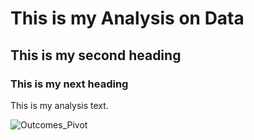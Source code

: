 # This is my Analysis on Data
## This is my second heading
### This is my next heading
This is my analysis text.

![Outcomes_Pivot](https://user-images.githubusercontent.com/81054290/115966055-8fb4da80-a4f1-11eb-864b-8ab93b389117.PNG)

